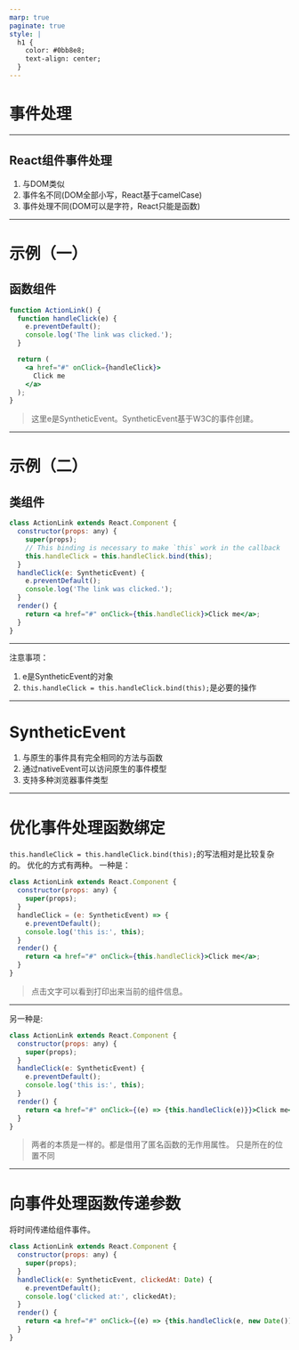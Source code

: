 ```yaml
---
marp: true
paginate: true
style: |
  h1 {
    color: #0bb8e8;
    text-align: center;
  }
---
```


# 事件处理

---

## React组件事件处理
1. 与DOM类似
2. 事件名不同(DOM全部小写，React基于camelCase)
3. 事件处理不同(DOM可以是字符，React只能是函数)
---

# 示例（一）

## 函数组件

```jsx
function ActionLink() {
  function handleClick(e) {
    e.preventDefault();
    console.log('The link was clicked.');
  }

  return (
    <a href="#" onClick={handleClick}>
      Click me
    </a>
  );
}
```
> 这里e是SyntheticEvent。SyntheticEvent基于W3C的事件创建。

---

# 示例（二）
## 类组件
```jsx
class ActionLink extends React.Component {
  constructor(props: any) {
    super(props);
    // This binding is necessary to make `this` work in the callback
    this.handleClick = this.handleClick.bind(this);
  }
  handleClick(e: SyntheticEvent) {
    e.preventDefault();
    console.log('The link was clicked.');
  }
  render() {
    return <a href="#" onClick={this.handleClick}>Click me</a>;
  }
}
```
---
注意事项：

1. e是SyntheticEvent的对象
2. `this.handleClick = this.handleClick.bind(this);`是必要的操作

---

# SyntheticEvent

1. 与原生的事件具有完全相同的方法与函数
2. 通过nativeEvent可以访问原生的事件模型
3. 支持多种浏览器事件类型

---

# 优化事件处理函数绑定

`this.handleClick = this.handleClick.bind(this);`的写法相对是比较复杂的。
优化的方式有两种。
一种是：
```jsx
class ActionLink extends React.Component {
  constructor(props: any) {
    super(props);
  }
  handleClick = (e: SyntheticEvent) => {
    e.preventDefault();
    console.log('this is:', this);
  }
  render() {
    return <a href="#" onClick={this.handleClick}>Click me</a>;
  }
}
```
> 点击文字可以看到打印出来当前的组件信息。

---
另一种是:
```jsx
class ActionLink extends React.Component {
  constructor(props: any) {
    super(props);
  }
  handleClick(e: SyntheticEvent) {
    e.preventDefault();
    console.log('this is:', this);
  }
  render() {
    return <a href="#" onClick={(e) => {this.handleClick(e)}}>Click me</a>;
  }
}
```
>两者的本质是一样的。都是借用了匿名函数的无作用属性。
>只是所在的位置不同

---
# 向事件处理函数传递参数

将时间传递给组件事件。

```jsx
class ActionLink extends React.Component {
  constructor(props: any) {
    super(props);
  }
  handleClick(e: SyntheticEvent, clickedAt: Date) {
    e.preventDefault();
    console.log('clicked at:', clickedAt);
  }
  render() {
    return <a href="#" onClick={(e) => {this.handleClick(e, new Date())}}>Click me</a>;
  }
}
```
